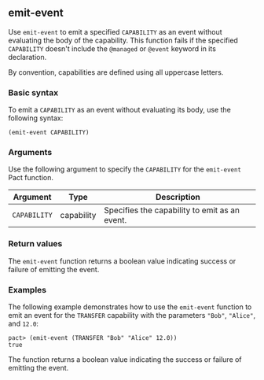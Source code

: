 ## emit-event

Use `emit-event` to emit a specified `CAPABILITY` as an event without evaluating the body of the capability. 
This function fails if the specified `CAPABILITY` doesn't include the `@managed` or `@event` keyword in its declaration.

By convention, capabilities are defined using all uppercase letters.

### Basic syntax

To emit a `CAPABILITY` as an event without evaluating its body, use the following syntax:

```pact
(emit-event CAPABILITY)
```

### Arguments

Use the following argument to specify the `CAPABILITY` for the `emit-event` Pact function.

| Argument   | Type | Description                                       |
|------------|------|---------------------------------------------------|
| `CAPABILITY` | capability | Specifies the capability to emit as an event. |

### Return values

The `emit-event` function returns a boolean value indicating success or failure of emitting the event.

### Examples

The following example demonstrates how to use the `emit-event` function to emit an event for the `TRANSFER` capability with the parameters `"Bob"`, `"Alice"`, and `12.0`:

```pact
pact> (emit-event (TRANSFER "Bob" "Alice" 12.0))
true
```

The function returns a boolean value indicating the success or failure of emitting the event.
